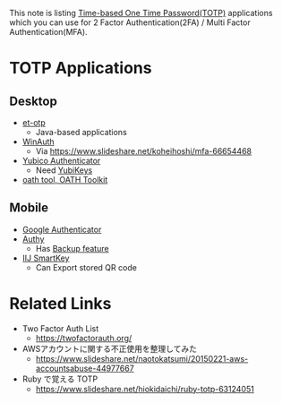This note is listing [Time-based One Time Password(TOTP)](https://tools.ietf.org/html/rfc6238) applications
which you can use for 2 Factor Authentication(2FA) / Multi Factor Authentication(MFA).

# TOTP Applications
## Desktop
- [et-otp](http://ecki.github.io/et-otp/)
  * Java-based applications
- [WinAuth](https://github.com/winauth/winauth)
  * Via https://www.slideshare.net/koheihoshi/mfa-66654468
- [Yubico Authenticator](https://developers.yubico.com/yubioath-desktop/)
  * Need [YubiKeys](https://www.yubico.com/products/yubikey-hardware/)
- [oath tool, OATH Toolkit](http://www.nongnu.org/oath-toolkit/oathtool.1.html)

## Mobile
- [Google Authenticator](https://support.google.com/accounts/answer/1066447?hl=en)
- [Authy](https://authy.com/features/)
  * Has [Backup feature](https://authy.com/features/backup/)
- [IIJ SmartKey](https://www.iij.ad.jp/smartkey/)
  * Can Export stored QR code

# Related Links
- Two Factor Auth List
  * https://twofactorauth.org/
- AWSアカウントに関する不正使用を整理してみた
  * https://www.slideshare.net/naotokatsumi/20150221-aws-accountsabuse-44977667
- Ruby で覚える TOTP
  * https://www.slideshare.net/hiokidaichi/ruby-totp-63124051
